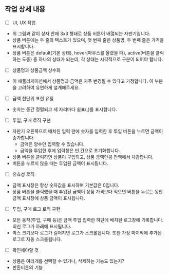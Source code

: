 ## 작업 상세 내용

- [ ] UI, UX 작업

* 위 그림과 같이 상자 안에 3x3 형태로 상품 버튼이 배열되는 자판기입니다.
* 상품 버튼에는 두 줄의 텍스트가 있으며, 첫 번째 줄은 상품명, 두 번째 줄은 가격을 표시합니다.
* 상품 버튼은 default(기본 상태), hover(마우스를 올렸을 때), active(버튼을 클릭하는 도중) 중 하나의 상태가 되는데, 각 상태는 시각적으로 구분이 되어야 합니다.

- [ ] 상품명과 상품금액 상수화

* 이 애플리케이션에서 상품명과 금액은 자주 변경될 수 있다고 가정합니다. 이 부분을 고려하여 유연하게 설계해주세요.

- [ ] 금액 천단위 표현 유틸

* 숫자는 중간 정렬되고 세 자리마다 쉼표(,)를 표시합니다.

- [ ] 투입, 구매 로직 구현

* 자판기 오른쪽으로 배치된 입력 란에 숫자를 입력한 후 투입 버튼을 누르면 금액이 증가합니다.
  - 금액은 양수만 입력할 수 있습니다.
  - 금액을 투입한 후에 입력창은 빈 칸으로 초기화합니다.
* 상품 버튼을 클릭하면 상품이 구입되고, 상품 금액만큼 잔액에서 차감합니다.
* 버튼을 누르지 않을 때는 투입된 금액이 표시됩니다.

- [ ] 유효성 로직

* 금액 표시창은 항상 숫자값을 표시하며 기본값은 0입니다.
* 상품 버튼을 클릭했을 때 투입된 금액이 상품 가격보다 적으면 버튼을 누르는 동안 금액 표시창에 상품 금액이 표시됩니다.

- [ ] 투입, 구매 로그 로직 구현

* 모든 동작(투입, 구매 등)은 금액 투입 입력란 하단에 배치된 로그창에 기록합니다. 최신 로그가 아래에 표시됩니다.
* 박스 크기보다 로그가 길어지면 로그가 스크롤됩니다. 또한 가장 마지막에 추가된 로그로 자동 스크롤됩니다.

- [ ] 확인해야할 것

* 상품은 여러개를 선택할 수 있거나, 삭제하는 기능도 있는지?
* 반환버튼의 기능
